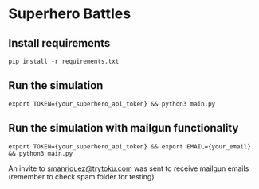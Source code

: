 # Superhero Battles

## Install requirements

```
pip install -r requirements.txt
```

## Run the simulation

```
export TOKEN={your_superhero_api_token} && python3 main.py
```

## Run the simulation with mailgun functionality

```
export TOKEN={your_superhero_api_token} && export EMAIL={your_email} && python3 main.py
```

An invite to smanriquez@trytoku.com was sent to receive mailgun emails
(remember to check spam folder for testing)